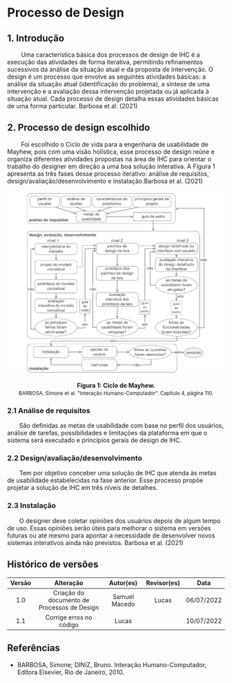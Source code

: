 # Processo de Design

## 1. Introdução 

&emsp;&emsp; Uma característica básica dos processos de design de IHC é a execução das atividades de forma iterativa, permitindo refinamentos sucessivos da análise da situação atual e da proposta de intervenção. O design é um processo que envolve as seguintes atividades básicas: a análise da situação atual (identificação do problema), a síntese de uma intervenção e a avaliação dessa intervenção projetada ou já aplicada à situação atual. Cada processo de design detalha essas atividades básicas de uma forma particular. Barbosa et al. (2021)

## 2. Processo de design escolhido

&emsp;&emsp; Foi escolhido o Ciclo de vida para a engenharia de usabilidade de Mayhew, pois com uma visão holística, esse processo de design reúne e organiza diferentes atividades propostas na área de IHC para orientar o trabalho do designer em direção a uma boa solução interativa. A Figura 1 apresenta as três fases desse processo iterativo: análise de requisitos, design/avaliação/desenvolvimento e instalação.Barbosa et al. (2021)  

![drawing](../assets/mayhew.png)

<figcaption align='center'>
    <b>Figura 1: Ciclo de Mayhew.</b>
    <br><small>BARBOSA, Simone et al. "Interação Humano-Computador". Capítulo 4, página 110.</small>
</figcaption>

### 2.1 Análise de requisitos 

&emsp;&emsp;São definidas as metas de usabilidade com base no perfil dos usuários, análise de tarefas, possibilidades e limitações da plataforma em que o sistema será executado e princípios gerais de design de IHC. 

### 2.2 Design/avaliação/desenvolvimento

&emsp;&emsp;Tem por objetivo conceber uma solução de IHC que atenda às metas de usabilidade estabelecidas na fase anterior. Esse processo propõe projetar a solução de IHC em três níveis de detalhes. 

### 2.3 Instalação

&emsp;&emsp;O designer deve coletar opiniões dos usuários depois de algum tempo de uso. Essas opiniões serão úteis para melhorar o sistema em versões futuras ou até mesmo para apontar a necessidade de desenvolver novos sistemas interativos ainda não previstos. Barbosa et al. (2021)

## Histórico de versões

| Versão |                Alteração               | Autor(es) |         Revisor(es)        |  Data |
|:------:|:--------------------------------------:|:-----------:|:----------------------:|:-----:|
|   1.0  |                  Criação do documento de Processos de Design	                  |    Samuel Macedo    | Lucas | 06/07/2022 |
|   1.1  |   Corrige erros no código                |    Lucas    |  | 10/07/2022 |

## Referências

- BARBOSA, Simone; DINIZ, Bruno. Interação Humano-Computador, Editora Elsevier, Rio de Janeiro, 2010. 

